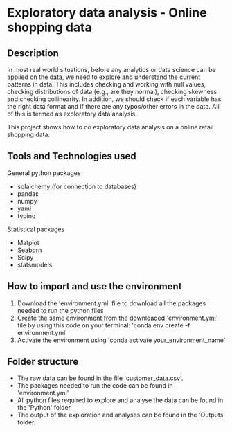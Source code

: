 # Exploratory data analysis - Online shopping data

## Description
In most real world situations, before any analytics or data science can be applied on the data, we need to explore and understand the current patterns in data. This includes checking and working with null values, checking distributions of data (e.g., are they normal), checking skewness and checking collinearity. In addition, we should check if each variable has the right data format and if there are any typos/other errors in the data. All of this is termed as exploratory data analysis.

This project shows how to do exploratory data analysis on a online retail shopping data.

## Tools and Technologies used
General python packages
- sqlalchemy (for connection to databases)
- pandas
- numpy
- yaml
- typing

Statistical packages
- Matplot
- Seaborn
- Scipy
- statsmodels

## How to import and use the environment
1. Download the 'environment.yml' file to download all the packages needed to run the python files
2. Create the same environment from the downloaded 'environment.yml' file by using this code on your terminal: 'conda env create -f environment.yml'
3. Activate the environment using 'conda activate your_environment_name'

## Folder structure
- The raw data can be found in the file 'customer_data.csv'.
- The packages needed to run the code can be found in 'environment.yml'
- All python files required to explore and analyse the data can be found in the 'Python' folder.
- The output of the exploration and analyses can be found in the 'Outputs' folder.


